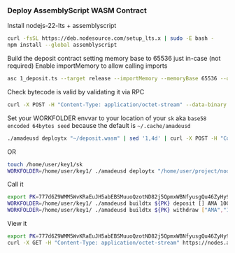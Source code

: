 ### Deploy AssemblyScript WASM Contract
  
Install nodejs-22-lts + assemblyscript
  
```bash
curl -fsSL https://deb.nodesource.com/setup_lts.x | sudo -E bash -
npm install --global assemblyscript
```
  
Build the deposit contract setting memory base to 65536 just in-case (not required)
Enable importMemory to allow calling imports
  
```bash
asc 1_deposit.ts --target release --importMemory --memoryBase 65536 --outFile deposit.wasm
```
  
Check bytecode is valid by validating it via RPC
```bash
curl -X POST -H "Content-Type: application/octet-stream" --data-binary @deposit.wasm https://nodes.amadeus.bot/api/contract/validate_bytecode
```
  
Set your WORKFOLDER envvar to your location of your `sk` aka `base58 encoded 64bytes seed`
because the default is `~/.cache/amadeusd`
```bash
./amadeusd deploytx "~/deposit.wasm" | sed '1,4d' | curl -X POST -H "Content-Type: application/octet-stream" https://nodes.amadeus.bot/api/tx/submit
```
OR  
```bash
touch /home/user/key1/sk
WORKFOLDER=/home/user/key1/ ./amadeusd deploytx "/home/user/project/node/contract_samples/assemblyscript/deposit.wasm" | sed '1,4d' | curl -X POST -H "Content-Type: application/octet-stream" --data-binary @- https://nodes.amadeus.bot/api/tx/submit
```
  
Call it
```bash
export PK=777d6Z9WMM5WvKRaEuJH5abEBSMuuoQzotND82j5QpmxWBNfyusgQu46ZyHy9kgYT8
WORKFOLDER=/home/user/key1/ ./amadeusd buildtx ${PK} deposit [] AMA 1000 | sed '1,4d' | curl -X POST -H "Content-Type: application/octet-stream" --data-binary @- https://nodes.amadeus.bot/api/tx/submit
WORKFOLDER=/home/user/key1/ ./amadeusd buildtx ${PK} withdraw ["AMA","100"] | sed '1,4d' | curl -X POST -H "Content-Type: application/octet-stream" --data-binary @- https://nodes.amadeus.bot/api/tx/submit
```

View it
```bash
export PK=777d6Z9WMM5WvKRaEuJH5abEBSMuuoQzotND82j5QpmxWBNfyusgQu46ZyHy9kgYT8
curl -X GET -H "Content-Type: application/octet-stream" https://nodes.amadeus.bot/api/contract/get/${PK}/vault:${PK}:AMA
```
